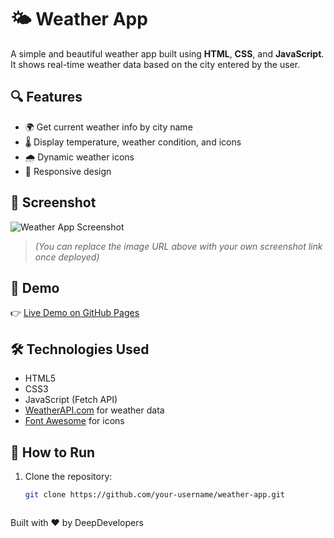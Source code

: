 # 🌤️ Weather App

A simple and beautiful weather app built using **HTML**, **CSS**, and **JavaScript**.  
It shows real-time weather data based on the city entered by the user.

## 🔍 Features

- 🌍 Get current weather info by city name
- 🌡️ Display temperature, weather condition, and icons
- 🌧️ Dynamic weather icons
- 📱 Responsive design

## 📸 Screenshot

![Weather App Screenshot](https://via.placeholder.com/800x400.png?text=Weather+App+Screenshot)

> *(You can replace the image URL above with your own screenshot link once deployed)*

## 🚀 Demo

👉 [Live Demo on GitHub Pages](https://your-username.github.io/weather-app/)

## 🛠️ Technologies Used

- HTML5
- CSS3
- JavaScript (Fetch API)
- [WeatherAPI.com](https://www.weatherapi.com/) for weather data
- [Font Awesome](https://fontawesome.com/) for icons

## 🧪 How to Run

1. Clone the repository:
   ```bash
   git clone https://github.com/your-username/weather-app.git



Built with ❤️ by DeepDevelopers